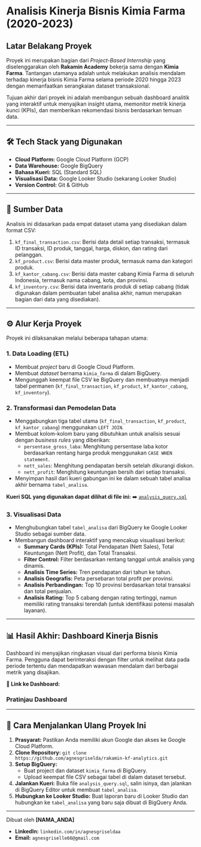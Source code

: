 # Analisis Kinerja Bisnis Kimia Farma (2020-2023)

## Latar Belakang Proyek

Proyek ini merupakan bagian dari *Project-Based Internship* yang diselenggarakan oleh **Rakamin Academy** bekerja sama dengan **Kimia Farma**. Tantangan utamanya adalah untuk melakukan analisis mendalam terhadap kinerja bisnis Kimia Farma selama periode 2020 hingga 2023 dengan memanfaatkan serangkaian dataset transaksional.

Tujuan akhir dari proyek ini adalah membangun sebuah dashboard analitik yang interaktif untuk menyajikan insight utama, memonitor metrik kinerja kunci (KPIs), dan memberikan rekomendasi bisnis berdasarkan temuan data.

---

## 🛠️ Tech Stack yang Digunakan

*   **Cloud Platform:** Google Cloud Platform (GCP)
*   **Data Warehouse:** Google BigQuery
*   **Bahasa Kueri:** SQL (Standard SQL)
*   **Visualisasi Data:** Google Looker Studio (sekarang Looker Studio)
*   **Version Control:** Git & GitHub

---

## 📄 Sumber Data

Analisis ini didasarkan pada empat dataset utama yang disediakan dalam format CSV:

1.  `kf_final_transaction.csv`: Berisi data detail setiap transaksi, termasuk ID transaksi, ID produk, tanggal, harga, diskon, dan rating dari pelanggan.
2.  `kf_product.csv`: Berisi data master produk, termasuk nama dan kategori produk.
3.  `kf_kantor_cabang.csv`: Berisi data master cabang Kimia Farma di seluruh Indonesia, termasuk nama cabang, kota, dan provinsi.
4.  `kf_inventory.csv`: Berisi data inventaris produk di setiap cabang (tidak digunakan dalam pembuatan tabel analisa akhir, namun merupakan bagian dari data yang disediakan).

---

## ⚙️ Alur Kerja Proyek

Proyek ini dilaksanakan melalui beberapa tahapan utama:

### 1. Data Loading (ETL)
*   Membuat *project* baru di Google Cloud Platform.
*   Membuat *dataset* bernama `kimia_farma` di dalam BigQuery.
*   Mengunggah keempat file CSV ke BigQuery dan membuatnya menjadi tabel permanen (`kf_final_transaction`, `kf_product`, `kf_kantor_cabang`, `kf_inventory`).

### 2. Transformasi dan Pemodelan Data
*   Menggabungkan tiga tabel utama (`kf_final_transaction`, `kf_product`, `kf_kantor_cabang`) menggunakan `LEFT JOIN`.
*   Membuat kolom-kolom baru yang dibutuhkan untuk analisis sesuai dengan *business rules* yang diberikan:
    *   `persentase_gross_laba`: Menghitung persentase laba kotor berdasarkan rentang harga produk menggunakan `CASE WHEN statement`.
    *   `nett_sales`: Menghitung pendapatan bersih setelah dikurangi diskon.
    *   `nett_profit`: Menghitung keuntungan bersih dari setiap transaksi.
*   Menyimpan hasil dari kueri gabungan ini ke dalam sebuah tabel analisa akhir bernama `tabel_analisa`.

**Kueri SQL yang digunakan dapat dilihat di file ini:**
➡️ [`analysis_query.sql`](analysis_query.sql)

### 3. Visualisasi Data
*   Menghubungkan tabel `tabel_analisa` dari BigQuery ke Google Looker Studio sebagai sumber data.
*   Membangun dashboard interaktif yang mencakup visualisasi berikut:
    *   **Summary Cards (KPIs):** Total Pendapatan (Nett Sales), Total Keuntungan (Nett Profit), dan Total Transaksi.
    *   **Filter Control:** Filter berdasarkan rentang tanggal untuk analisis yang dinamis.
    *   **Analisis Time Series:** Tren pendapatan dari tahun ke tahun.
    *   **Analisis Geografis:** Peta persebaran total profit per provinsi.
    *   **Analisis Perbandingan:** Top 10 provinsi berdasarkan total transaksi dan total penjualan.
    *   **Analisis Rating:** Top 5 cabang dengan rating tertinggi, namun memiliki rating transaksi terendah (untuk identifikasi potensi masalah layanan).

---

## 📊 Hasil Akhir: Dashboard Kinerja Bisnis

Dashboard ini menyajikan ringkasan visual dari performa bisnis Kimia Farma. Pengguna dapat berinteraksi dengan filter untuk melihat data pada periode tertentu dan mendapatkan wawasan mendalam dari berbagai metrik yang disajikan.

**🔗 Link ke Dashboard:**


### Pratinjau Dashboard


---

## 🚀 Cara Menjalankan Ulang Proyek Ini

1.  **Prasyarat:** Pastikan Anda memiliki akun Google dan akses ke Google Cloud Platform.
2.  **Clone Repository:** `git clone https://github.com/agnesgriselda/rakamin-kf-analytics.git`
3.  **Setup BigQuery:**
    *   Buat project dan dataset `kimia_farma` di BigQuery.
    *   Upload keempat file CSV sebagai tabel di dalam dataset tersebut.
4.  **Jalankan Kueri:** Buka file `analysis_query.sql`, salin isinya, dan jalankan di BigQuery Editor untuk membuat `tabel_analisa`.
5.  **Hubungkan ke Looker Studio:** Buat laporan baru di Looker Studio dan hubungkan ke `tabel_analisa` yang baru saja dibuat di BigQuery Anda.

---

Dibuat oleh **[NAMA_ANDA]**
*   **LinkedIn:** `linkedin.com/in/agnesgriseldaa`
*   **Email:** `agnesgriselle66@gmail.com`
